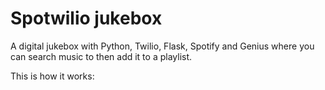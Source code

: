 # Spotwilio jukebox

A digital jukebox with Python, Twilio, Flask, Spotify and Genius where you can search music to then add it to a playlist.

This is how it works:
